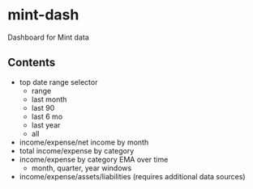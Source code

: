 # mint-dash
Dashboard for Mint data

## Contents

* top date range selector
    * range
    * last month
    * last 90
    * last 6 mo
    * last year
    * all
* income/expense/net income by month
* total income/expense by category
* income/expense by category EMA over time
    * month, quarter, year windows
* income/expense/assets/liabilities (requires additional data sources)
